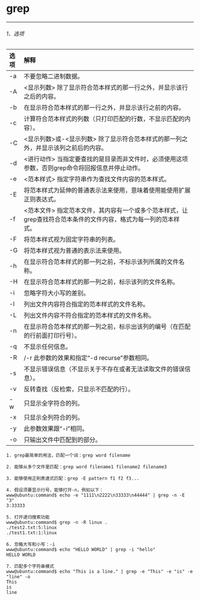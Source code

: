 # grep

---
###### 1、选项
| 选项  | 解释 
|:-----|:--------
|-a    |  不要忽略二进制数据。
|-A    | <显示列数> 除了显示符合范本样式的那一行之外，并显示该行之后的内容。
|-b    |  在显示符合范本样式的那一行之外，并显示该行之前的内容。
|-c    |  计算符合范本样式的列数（只打印匹配的行数，不显示匹配的内容）。
|-C    | <显示列数>或-<显示列数>  除了显示符合范本样式的那一列之外，并显示该列之前后的内容。
|-d    | <进行动作> 当指定要查找的是目录而非文件时，必须使用这项参数，否则grep命令将回报信息并停止动作。
|-e    | <范本样式> 指定字符串作为查找文件内容的范本样式。
|-E    |  将范本样式为延伸的普通表示法来使用，意味着使用能使用扩展正则表达式。
|-f    | <范本文件> 指定范本文件，其内容有一个或多个范本样式，让grep查找符合范本条件的文件内容，格式为每一列的范本样式。
|-F    |  将范本样式视为固定字符串的列表。
|-G    |  将范本样式视为普通的表示法来使用。
|-h    |  在显示符合范本样式的那一列之前，不标示该列所属的文件名称。
|-H    |  在显示符合范本样式的那一列之前，标示该列的文件名称。
|-i    |  忽略字符大小写的差别。
|-l    |  列出文件内容符合指定的范本样式的文件名称。
|-L    |  列出文件内容不符合指定的范本样式的文件名称。
|-n    |  在显示符合范本样式的那一列之前，标示出该列的编号（在匹配的行前面打印行号）。
|-q    |  不显示任何信息。
|-R    |  /-r 此参数的效果和指定“-d recurse”参数相同。
|-s    |  不显示错误信息（不显示关于不存在或者无法读取文件的错误信息）。
|-v    |  反转查找（反检索，只显示不匹配的行）。
|-w    |  只显示全字符合的列。
|-x    |  只显示全列符合的列。
|-y    |  此参数效果跟“-i”相同。
|-o    |  只输出文件中匹配到的部分。
```text
1. grep最简单的用法，匹配一个词：grep word filename

2. 能够从多个文件里匹配：grep word filename1 filename2 filename3

3. 能够使用正則表達式匹配：grep -E pattern f1 f2 f3...

4. 假设须要显示行号，能够打开-n，例如以下：
www@ubuntu:command$ echo -e "1111\n2222\n33333\n44444" | grep -n -E "3"
3:33333

5. 打开递归搜索功能
www@ubuntu:command$ grep -n -R linux . 
./test2.txt:5:linux
./test1.txt:1:linux

6. 忽略大写和小写：-i
www@ubuntu:command$ echo "HELLO WORLD" | grep -i "hello"
HELLO WORLD

7. 匹配多个字符串模式
www@ubuntu:command$ echo "This is a line." | grep -e "This" -e "is" -e "line" -o
This
is
line
```